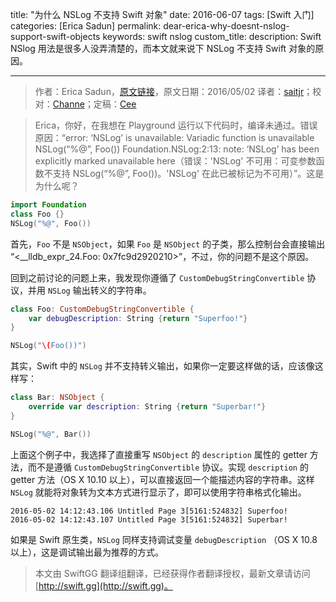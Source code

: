 title: "为什么 NSLog 不支持 Swift 对象"
date: 2016-06-07
tags: [Swift 入门]
categories: [Erica Sadun]
permalink: dear-erica-why-doesnt-nslog-support-swift-objects
keywords: swift nslog
custom_title: 
description: Swift NSlog 用法是很多人没弄清楚的，而本文就来说下 NSLog 不支持 Swift 对象的原因。

---
> 作者：Erica Sadun，[原文链接](http://ericasadun.com/2016/05/02/dear-erica-why-doesnt-nslog-support-swift-objects/)，原文日期：2016/05/02
> 译者：[saitjr](http://www.saitjr.com)；校对：[Channe](http://www.jianshu.com/users/7a07113a6597/latest_articles)；定稿：[Cee](https://github.com/Cee)
  







<!--此处开始正文-->

> Erica，你好，在我想在 Playground 运行以下代码时，编译未通过。错误原因：“error: ‘NSLog’ is unavailable: Variadic function is unavailable NSLog(“%@”, Foo()) Foundation.NSLog:2:13: note: ‘NSLog’ has been explicitly marked unavailable here（错误：'NSLog' 不可用：可变参数函数不支持 NSLog(“%@”, Foo())。'NSLog' 在此已被标记为不可用）”。这是为什么呢？

```swift
import Foundation
class Foo {}
NSLog("%@", Foo())
```

<!--more-->

首先，`Foo` 不是 `NSObject`，如果 `Foo` 是 `NSObject` 的子类，那么控制台会直接输出 “\<__lldb_expr_24.Foo: 0x7fc9d2920210\>”，不过，你的问题不是这个原因。

回到之前讨论的问题上来，我发现你遵循了 `CustomDebugStringConvertible` 协议，并用 `NSLog` 输出转义的字符串。

```swift
class Foo: CustomDebugStringConvertible {
    var debugDescription: String {return "Superfoo!"}
}

NSLog("\(Foo())")
```

其实，Swift 中的 `NSLog` 并不支持转义输出，如果你一定要这样做的话，应该像这样写：

```swift
class Bar: NSObject {
    override var description: String {return "Superbar!"}
}

NSLog("%@", Bar())
```

上面这个例子中，我选择了直接重写 `NSObject` 的 `description` 属性的 getter 方法，而不是遵循 `CustomDebugStringConvertible` 协议。实现 `description` 的getter 方法（OS X 10.10 以上），可以直接返回一个能描述内容的字符串。这样 `NSLog` 就能将对象转为文本方式进行显示了，即可以使用字符串格式化输出。

```
2016-05-02 14:12:43.106 Untitled Page 3[5161:524832] Superfoo!
2016-05-02 14:12:43.107 Untitled Page 3[5161:524832] Superbar!
```

如果是 Swift 原生类，`NSLog` 同样支持调试变量 `debugDescription` （OS X 10.8 以上），这是调试输出最为推荐的方式。
> 本文由 SwiftGG 翻译组翻译，已经获得作者翻译授权，最新文章请访问 [http://swift.gg](http://swift.gg)。